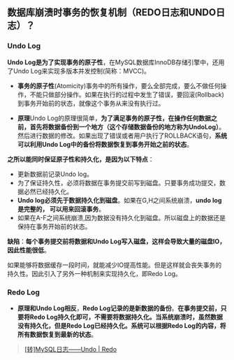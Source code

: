 ## 数据库崩溃时事务的恢复机制（REDO日志和UNDO日志）？

### Undo Log

**Undo Log是为了实现事务的原子性**，在MySQL数据库InnoDB存储引擎中，还用了Undo Log来实现多版本并发控制\(简称：MVCC\)。

* **事务的原子性**\(Atomicity\)事务中的所有操作，要么全部完成，要么不做任何操作，不能只做部分操作。如果在执行的过程中发生了错误，要回滚\(Rollback\)到事务开始前的状态，就像这个事务从来没有执行过。

* **原理**Undo Log的原理很简单，**为了满足事务的原子性，在操作任何数据之前，首先将数据备份到一个地方（这个存储数据备份的地方称为UndoLog）**。然后进行数据的修改。如果出现了错误或者用户执行了ROLLBACK语句，**系统可以利用Undo Log中的备份将数据恢复到事务开始之前的状态**。

**之所以能同时保证原子性和持久化，是因为以下特点**：

* 更新数据前记录Undo log。
* 为了保证持久性，必须将数据在事务提交前写到磁盘。只要事务成功提交，数据必然已经持久化。
* **Undo log必须先于数据持久化到磁盘**。如果在G,H之间系统崩溃，**undo log是完整的， 可以用来回滚事务**。
* 如果在A-F之间系统崩溃,因为数据没有持久化到磁盘。所以磁盘上的数据还是保持在事务开始前的状态。

**缺陷**：**每个事务提交前将数据和Undo Log写入磁盘，这样会导致大量的磁盘IO，因此性能很低**。

如果能够将数据缓存一段时间，就能减少IO提高性能。但是这样就会丧失事务的持久性。因此引入了另外一种机制来实现持久化，即Redo Log。

### Redo Log

* **原理和Undo Log相反**，**Redo Log记录的是新数据的备份**。**在事务提交前，只要将Redo Log持久化即可，不需要将数据持久化。当系统崩溃时，虽然数据没有持久化，但是Redo Log已经持久化。系统可以根据Redo Log的内容，将所有数据恢复到最新的状态**。

> [\[转\]MySQL日志——Undo \| Redo](http://www.cnblogs.com/Bozh/archive/2013/03/18/2966494.html)



